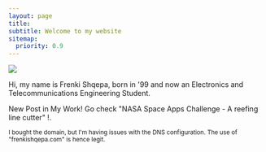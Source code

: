 ```yaml
---
layout: page
title: 
subtitle: Welcome to my website 
sitemap:
  priority: 0.9
---
```


<img src="{{ '/assets/img/frenk.jpg' | prepend: site.baseurl }}" id="about-img">

<div id="describe-text">
	<p>Hi, my name is Frenki Shqepa, born in '99 and now an Electronics and Telecommunications Engineering Student.</p>
	<p>New Post in My Work! Go check "NASA Space Apps Challenge - A reefing line cutter" !.</p>
	<p><sub>I bought the domain, but I'm having issues with the DNS configuration. The use of "frenkishqepa.com" is hence legit.</sub></p>
</div>
